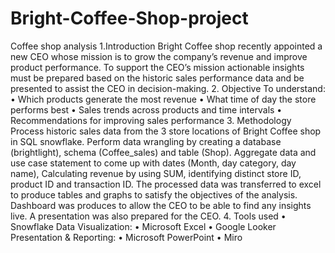# Bright-Coffee-Shop-project
Coffee shop analysis
1.Introduction 
Bright Coffee shop recently appointed a new CEO whose mission is to grow the company’s revenue and improve product performance. To support the CEO’s mission actionable insights must be prepared based on the historic sales performance data and be presented to assist the CEO in decision-making. 
2. Objective 
To understand: 
• Which products generate the most revenue 
•  What time of day the store performs best 
• Sales trends across products and time intervals 
• Recommendations for improving sales performance 
3. Methodology
Process historic sales data from the 3 store locations of Bright Coffee shop in SQL snowflake. Perform data wrangling by creating a database (brightlight), schema (Coffee_sales) and table (Shop). Aggregate data and use case statement to come up with dates (Month, day category, day name), Calculating revenue by using SUM, identifying distinct store ID, product ID and transaction ID. The processed data was transferred to excel to produce tables and graphs to satisfy the objectives of the analysis. Dashboard was produces to allow the CEO to be able to find any insights live. A presentation was also prepared for the CEO.
4. Tools used 
• Snowflake 
Data Visualization: 
• Microsoft Excel 
• Google Looker
Presentation & Reporting: 
• Microsoft PowerPoint 
• Miro 
